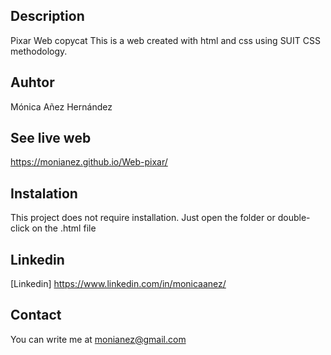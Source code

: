 ## Description
Pixar Web copycat
This is a web created with html and css using SUIT CSS methodology.

## Auhtor
Mónica Añez Hernández

## See live web
https://monianez.github.io/Web-pixar/

## Instalation
This project does not require installation. Just open the folder or double-click on the .html file

## Linkedin
[Linkedin] https://www.linkedin.com/in/monicaanez/

## Contact
You can write me at monianez@gmail.com


